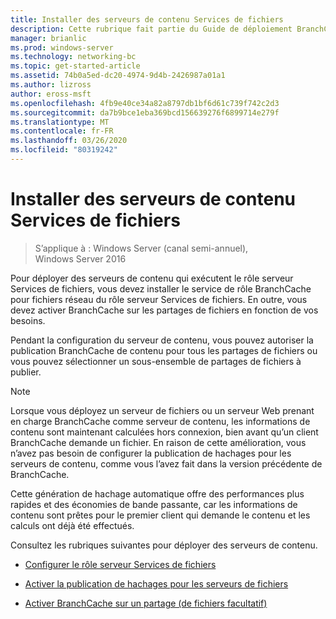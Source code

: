```yaml
---
title: Installer des serveurs de contenu Services de fichiers
description: Cette rubrique fait partie du Guide de déploiement BranchCache pour Windows Server 2016, qui montre comment déployer BranchCache en mode de cache distribué et hébergé pour optimiser l’utilisation de la bande passante WAN dans les filiales.
manager: brianlic
ms.prod: windows-server
ms.technology: networking-bc
ms.topic: get-started-article
ms.assetid: 74b0a5ed-dc20-4974-9d4b-2426987a01a1
ms.author: lizross
author: eross-msft
ms.openlocfilehash: 4fb9e40ce34a82a8797db1bf6d61c739f742c2d3
ms.sourcegitcommit: da7b9bce1eba369bcd156639276f6899714e279f
ms.translationtype: MT
ms.contentlocale: fr-FR
ms.lasthandoff: 03/26/2020
ms.locfileid: "80319242"
---
```

# <a name="install-file-services-content-servers"></a>Installer des serveurs de contenu Services de fichiers

>S’applique à : Windows Server (canal semi-annuel), Windows Server 2016

Pour déployer des serveurs de contenu qui exécutent le rôle serveur Services de fichiers, vous devez installer le service de rôle BranchCache pour fichiers réseau du rôle serveur Services de fichiers. En outre, vous devez activer BranchCache sur les partages de fichiers en fonction de vos besoins.  
  
Pendant la configuration du serveur de contenu, vous pouvez autoriser la publication BranchCache de contenu pour tous les partages de fichiers ou vous pouvez sélectionner un sous-ensemble de partages de fichiers à publier.  
  
> [!NOTE]  
> Lorsque vous déployez un serveur de fichiers ou un serveur Web prenant en charge BranchCache comme serveur de contenu, les informations de contenu sont maintenant calculées hors connexion, bien avant qu’un client BranchCache demande un fichier. En raison de cette amélioration, vous n’avez pas besoin de configurer la publication de hachages pour les serveurs de contenu, comme vous l’avez fait dans la version précédente de BranchCache.  
>   
> Cette génération de hachage automatique offre des performances plus rapides et des économies de bande passante, car les informations de contenu sont prêtes pour le premier client qui demande le contenu et les calculs ont déjà été effectués.  
  
Consultez les rubriques suivantes pour déployer des serveurs de contenu.  
  
-   [Configurer le rôle serveur Services de fichiers](../../branchcache/deploy/Configure-the-File-Services-server-role.md)  
  
-   [Activer la publication de hachages pour les serveurs de fichiers](../../branchcache/deploy/Enable-Hash-Publication-for-File-Servers.md)  
  
-   [Activer BranchCache sur un partage &#40;de fichiers facultatif&#41;](../../branchcache/deploy/enable-bc-on-file-share.md)  
  


